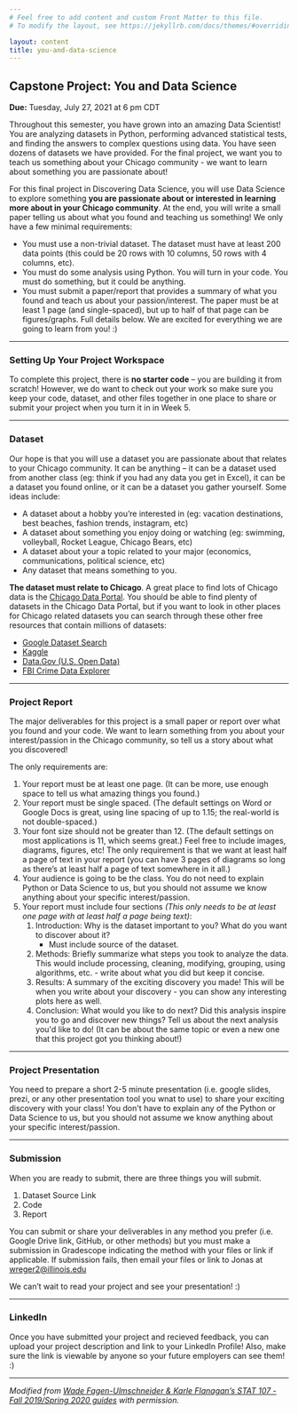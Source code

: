 ```yaml
---
# Feel free to add content and custom Front Matter to this file.
# To modify the layout, see https://jekyllrb.com/docs/themes/#overriding-theme-defaults

layout: content
title: you-and-data-science
---
```


## Capstone Project: You and Data Science
**Due:** Tuesday, July 27, 2021 at 6 pm CDT

Throughout this semester, you have grown into an amazing Data Scientist! You are analyzing datasets in Python, performing advanced statistical tests, and finding the answers to complex questions using data. You have seen dozens of datasets we have provided. For the final project, we want you to teach us something about your Chicago community - we want to learn about something you are passionate about!

For this final project in Discovering Data Science, you will use Data Science to explore something **you are passionate about or interested in learning more about in your Chicago community**. At the end, you will write a small paper telling us about what you found and teaching us something! We only have a few minimal requirements:

* You must use a non-trivial dataset. The dataset must have at least 200 data points (this could be 20 rows with 10 columns, 50 rows with 4 columns, etc).
* You must do some analysis using Python. You will turn in your code. You must do something, but it could be anything.
* You must submit a paper/report that provides a summary of what you found and teach us about your passion/interest. The paper must be at least 1 page (and single-spaced), but up to half of that page can be figures/graphs. Full details below.
We are excited for everything we are going to learn from you! :)

<hr/>

### Setting Up Your Project Workspace
To complete this project, there is **no starter code** – you are building it from scratch! However, we do want to check out your work so make sure you keep your code, dataset, and other files together in one place to share or submit your project when you turn it in in Week 5.

<hr/>

### Dataset
Our hope is that you will use a dataset you are passionate about that relates to your Chicago community. It can be anything – it can be a dataset used from another class (eg: think if you had any data you get in Excel), it can be a dataset you found online, or it can be a dataset you gather yourself. Some ideas include:

* A dataset about a hobby you’re interested in (eg: vacation destinations, best beaches, fashion trends, instagram, etc)
* A dataset about something you enjoy doing or watching (eg: swimming, volleyball, Rocket League, Chicago Bears, etc)
* A dataset about your a topic related to your major (economics, communications, political science, etc)
* Any dataset that means something to you.

**The dataset must relate to Chicago**. A great place to find lots of Chicago data is the <a href="https://urldefense.com/v3/__https://data.cityofchicago.org/__;!!DZ3fjg!rXRcmqqAJYuAfHhG2HZYE6-6ZHpLC4duULqzZzQF0LSbOwXIppuaOiGTHeJxodalDDWi$" target="_blank">Chicago Data Portal</a>. You should be able to find plenty of datasets in the Chicago Data Portal, but if you want to look in other places for Chicago related datasets you can search through these other free resources that contain millions of datasets:

* <a href="https://datasetsearch.research.google.com/" target="_blank">Google Dataset Search</a>
* <a href="https://www.kaggle.com/" target="_blank">Kaggle</a>
* <a href="https://www.data.gov/" target="_blank">Data.Gov (U.S. Open Data)</a>
* <a href="https://crime-data-explorer.fr.cloud.gov/pages/home" target="_blank">FBI Crime Data Explorer</a>


<hr/>

### Project Report
The major deliverables for this project is a small paper or report over what you found and your code. We want to learn something from you about your interest/passion in the Chicago community, so tell us a story about what you discovered!

The only requirements are:

1. Your report must be at least one page. (It can be more, use enough space to tell us what amazing things you found.)
2. Your report must be single spaced. (The default settings on Word or Google Docs is great, using line spacing of up to 1.15; the real-world is not double-spaced.)
3. Your font size should not be greater than 12. (The default settings on most applications is 11, which seems great.)
Feel free to include images, diagrams, figures, etc! The only requirement is that we want at least half a page of text in your report (you can have 3 pages of diagrams so long as there’s at least half a page of text somewhere in it all.)
4. Your audience is going to be the class. You do not need to explain Python or Data Science to us, but you should not assume we know anything about your specific interest/passion.
5. Your report must include four sections *(This only needs to be at least one page with at least half a page being text)*:
    1. Introduction: Why is the dataset important to you? What do you want to discover about it?
        * Must include source of the dataset.
    2. Methods: Briefly summarize what steps you took to analyze the data. This would include processing, cleaning, modifying, grouping, using algorithms, etc. - write about what you did but keep it concise.
    3. Results: A summary of the exciting discovery you made! This will be when you write about your discovery - you can show any interesting plots here as well.
    4. Conclusion: What would you like to do next? Did this analysis inspire you to go and discover new things? Tell us about the next analysis you'd like to do! (It can be about the same topic or even a new one that this project got you thinking about!)

<hr/>

### Project Presentation
You need to prepare a short 2-5 minute presentation (i.e. google slides, prezi, or any other presentation tool you wnat to use) to share your exciting discovery with your class! You don't have to explain any of the Python or Data Science to us, but you should not assume we know anything about your specific interest/passion.

<hr/>

### Submission
When you are ready to submit, there are three things you will submit.
1. Dataset Source Link
2. Code
3. Report

You can submit or share your deliverables in any method you prefer (i.e. Google Drive link, GitHub, or other methods) but you must make a submission in Gradescope indicating the method with your files or link if applicable. If submission fails, then email your files or link to Jonas at <a href="mailto:wreger2@illinois.edu">wreger2@illinois.edu</a>

We can’t wait to read your project and see your presentation! :)

<hr/>

### LinkedIn

Once you have submitted your project and recieved feedback, you can upload your project description and link to your LinkedIn Profile! Also, make sure the link is viewable by anyone so your future employers can see them! :)

<hr/>

*Modified from <a href="http://courses.las.illinois.edu/fall2019/stat107/projects/final-project.html">Wade Fagen-Ulmschneider & Karle Flanagan’s STAT 107 - Fall 2019/Spring 2020 guides</a> with permission.*
